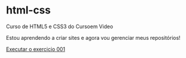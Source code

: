 # html-css
 Curso de HTML5 e CSS3 do Cursoem Video

Estou aprendendo a criar sites e agora vou gerenciar meus repositórios!

<a href="https://anghinonicarlos.github.io/html-css//tree/main/exercicios/ex001/index.html"> Executar o exercicio 001</a>